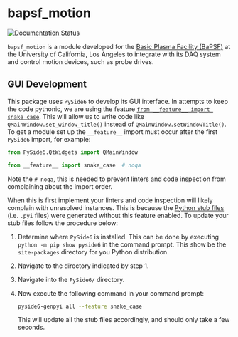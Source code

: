# bapsf_motion

[![Documentation Status](https://readthedocs.org/projects/bapsf-motion/badge/?version=latest)](https://bapsfdaq-motion.readthedocs.io/en/latest/?badge=latest)

``bapsf_motion`` is a module developed for the 
[Basic Plasma Facility (BaPSF)](https://plasma.physics.ucla.edu/) at the
University of California, Los Angeles to integrate with its DAQ system
and control motion devices, such as probe drives.

## GUI Development

This package uses ``PySide6`` to develop its GUI interface.  In attempts
to keep the code pythonic, we are using the feature
[`from __feature__ import snake_case`](https://doc.qt.io/qtforpython/feature-why.html).
This will allow us to write code like `QMainWindow.set_window_title()`
instead of `QMainWindow.setWindowTitle()`.  To get a module set up the 
`__feature__` import must occur after the first `PySide6` import, for
example:

```python
from PySide6.QtWidgets import QMainWindow

from __feature__ import snake_case  # noqa
```

Note the `# noqa`, this is needed to prevent linters and code inspection
from complaining about the import order.

When this is first implement your linters and code inspection will
likely complain with unresolved instances.  This is because the
[Python stub files](https://peps.python.org/pep-0484/#stub-files)
(i.e. ``.pyi`` files) were generated without this feature enabled.  To
update your stub files follow the procedure below:

1. Determine where `PySide6` is installed.  This can be done by 
   executing `python -m pip show pyside6` in the command prompt.  This
   show be the `site-packages` directory for you Python distribution.
2. Navigate to the directory indicated by step 1.
3. Navigate into the `PySide6/` directory.
4. Now execute the following command in your command prompt:

   ```bash
   pyside6-genpyi all --feature snake_case
   ```
   
   This will update all the stub files accordingly, and should only take
   a few seconds.

